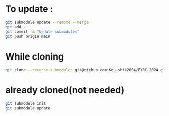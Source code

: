# To update :
```bash
git submodule update --remote --merge
git add .
git commit -m "Update submodules"
git push origin main
```
# While cloning
```bash 
git clone --recurse-submodules git@github.com:Kou-shik2004/EYRC-2024.git
```
# already cloned(not needed)
```bash
git submodule init
git submodule update
```
